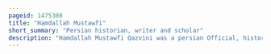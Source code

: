 ```yaml
---
pageid: 1475308
title: "Hamdallah Mustawfi"
short_summary: "Persian historian, writer and scholar"
description: "Hamdallah Mustawfi Qazvini was a persian Official, historian, Geographer and Poet. He lived during the last Era of the Mongol Ilkhanate and the Interregnum which followed."
---
```

